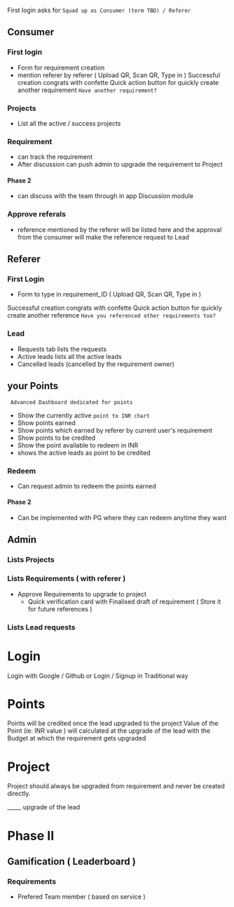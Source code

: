 First login asks for
`Squad up as Consumer (term TBD) / Referer`

## Consumer
### First login
 - Form for requirement creation
 - mention referer by referer ( Upload QR, Scan QR, Type in )
Successful creation congrats with confette 
Quick action button for quickly create another requirement `Have another requirement?`

### Projects
 - List all the active / success projects

### Requirement
 - can track the requirement
 - After discussion can push admin to upgrade the requirement to Project
#### Phase 2
 - can discuss with the team through in app Discussion module 

### Approve referals
 - reference mentioned by the referer will be listed here and the approval from the consumer will make the reference request to Lead



## Referer
### First Login
 - Form to type in requirement_ID ( Upload QR, Scan QR, Type in )

Successful creation congrats with confette 
Quick action button for quickly create another reference `Have you referenced other requirements too?`

### Lead
 - Requests tab lists the requests
 - Active leads lists all the active leads
 - Cancelled leads (cancelled by the requirement owner)


## your Points
`  Advanced Dashboard dedicated for points `
- Show the currently active `point to INR chart`
- Show points earned
- Show points which earned by referer by current user's requirement
- Show points to be credited
- Show the point available to redeem in INR
- shows the active leads as point to be credited
### Redeem
 - Can request admin to redeem the points earned
#### Phase 2
 - Can be implemented with PG where they can redeem anytime they want



## Admin
### Lists Projects
### Lists Requirements ( with referer )
 - Approve Requirements to upgrade to project 
   - Quick verification card with Finalised draft of requirement ( Store it for future references )
### Lists Lead requests



# Login
Login with Google / Github
or 
Login / Signup in Traditional way


# Points
Points will be credited once the lead upgraded to the project
Value of the Point (ie: INR value ) will calculated at the upgrade of the lead with the Budget at which the requirement gets upgraded


# Project
Project should always be upgraded from requirement and never be created directly.

_____ upgrade of the lead

# Phase II
## Gamification ( Leaderboard )

### Requirements
 - Prefered Team member ( based on service )